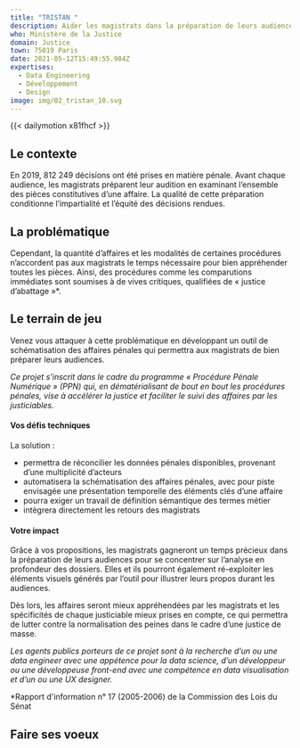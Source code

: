 ```yaml
---
title: "TRISTAN "
description: Aider les magistrats dans la préparation de leurs audiences
who: Ministère de la Justice
domain: Justice
town: 75019 Paris
date: 2021-05-12T15:49:55.984Z
expertises:
  - Data Engineering
  - Développement
  - Design
image: img/02_tristan_10.svg
---
```

{{< dailymotion x81fhcf >}}

## Le contexte

En 2019, 812 249 décisions ont été prises en matière pénale. Avant chaque audience, les magistrats préparent leur audition en examinant l’ensemble des pièces constitutives d’une affaire. La qualité de cette préparation conditionne l’impartialité et l’équité des décisions rendues. 

## La problématique

Cependant, la quantité d’affaires et les modalités de certaines procédures n’accordent pas aux magistrats le temps nécessaire pour bien appréhender toutes les pièces. Ainsi, des procédures comme les comparutions immédiates sont soumises à de vives critiques, qualifiées de « justice d’abattage »*. 

## Le terrain de jeu 

Venez vous attaquer à cette problématique en développant un outil de schématisation des affaires pénales qui permettra aux magistrats de bien préparer leurs audiences. 

_Ce projet s’inscrit dans le cadre du programme « Procédure Pénale Numérique » (PPN) qui, en dématérialisant de bout en bout les procédures pénales, vise à accélérer la justice et faciliter le suivi des affaires par les justiciables._ 

#### Vos défis techniques 

La solution : 
* permettra de réconcilier les données pénales disponibles, provenant d’une multiplicité d’acteurs 
* automatisera la schématisation des affaires pénales, avec pour piste envisagée une présentation temporelle des éléments clés d’une affaire
* pourra exiger un travail de définition sémantique des termes métier 
* intègrera directement les retours des magistrats

#### Votre impact 

Grâce à vos propositions, les magistrats gagneront un temps précieux dans la préparation de leurs audiences pour se concentrer sur l’analyse en profondeur des dossiers. Elles et ils pourront également ré-exploiter les éléments visuels générés par l’outil pour illustrer leurs propos durant les audiences. 

Dès lors, les affaires seront mieux appréhendées par les magistrats et les spécificités de chaque justiciable mieux prises en compte, ce qui permettra de lutter contre la normalisation des peines dans le cadre d’une justice de masse. 

_Les agents publics porteurs de ce projet sont à la recherche d’un ou une data engineer avec une appétence pour la data science, d’un développeur ou une développeuse front-end avec une compétence en data visualisation et d’un ou une UX designer._

*Rapport d'information n° 17 (2005-2006) de la Commission des Lois du Sénat 

## Faire ses voeux